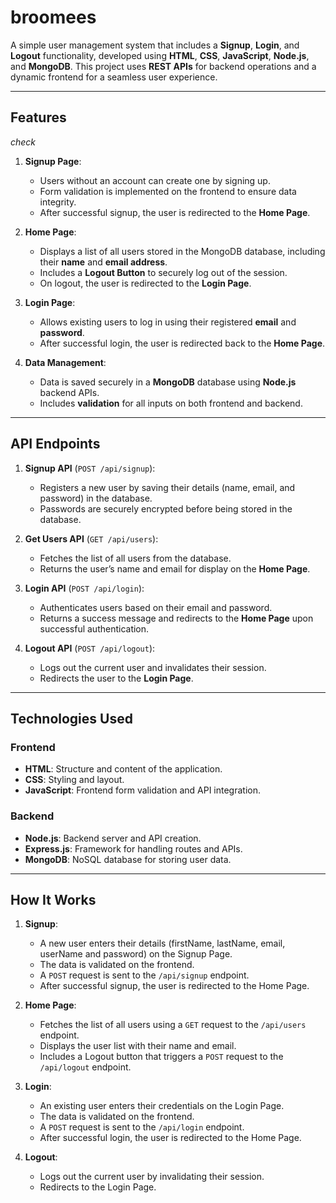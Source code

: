 # broomees

A simple user management system that includes a **Signup**, **Login**, and **Logout** functionality, developed using **HTML**, **CSS**, **JavaScript**, **Node.js**, and **MongoDB**. This project uses **REST APIs** for backend operations and a dynamic frontend for a seamless user experience.

---

## **Features**
*check*
1. **Signup Page**:
   - Users without an account can create one by signing up.
   - Form validation is implemented on the frontend to ensure data integrity.
   - After successful signup, the user is redirected to the **Home Page**.

2. **Home Page**:
   - Displays a list of all users stored in the MongoDB database, including their **name** and **email address**.
   - Includes a **Logout Button** to securely log out of the session.
   - On logout, the user is redirected to the **Login Page**.

3. **Login Page**:
   - Allows existing users to log in using their registered **email** and **password**.
   - After successful login, the user is redirected back to the **Home Page**.

4. **Data Management**:
   - Data is saved securely in a **MongoDB** database using **Node.js** backend APIs.
   - Includes **validation** for all inputs on both frontend and backend.

---

## **API Endpoints**

1. **Signup API** (`POST /api/signup`):
   - Registers a new user by saving their details (name, email, and password) in the database.
   - Passwords are securely encrypted before being stored in the database.

2. **Get Users API** (`GET /api/users`):
   - Fetches the list of all users from the database.
   - Returns the user’s name and email for display on the **Home Page**.

3. **Login API** (`POST /api/login`):
   - Authenticates users based on their email and password.
   - Returns a success message and redirects to the **Home Page** upon successful authentication.

4. **Logout API** (`POST /api/logout`):
   - Logs out the current user and invalidates their session.
   - Redirects the user to the **Login Page**.

---

## **Technologies Used**

### **Frontend**
- **HTML**: Structure and content of the application.
- **CSS**: Styling and layout.
- **JavaScript**: Frontend form validation and API integration.

### **Backend**
- **Node.js**: Backend server and API creation.
- **Express.js**: Framework for handling routes and APIs.
- **MongoDB**: NoSQL database for storing user data.

---

## **How It Works**

1. **Signup**:
   - A new user enters their details (firstName, lastName, email, userName and password) on the Signup Page.
   - The data is validated on the frontend.
   - A `POST` request is sent to the `/api/signup` endpoint.
   - After successful signup, the user is redirected to the Home Page.

2. **Home Page**:
   - Fetches the list of all users using a `GET` request to the `/api/users` endpoint.
   - Displays the user list with their name and email.
   - Includes a Logout button that triggers a `POST` request to the `/api/logout` endpoint.

3. **Login**:
   - An existing user enters their credentials on the Login Page.
   - The data is validated on the frontend.
   - A `POST` request is sent to the `/api/login` endpoint.
   - After successful login, the user is redirected to the Home Page.

4. **Logout**:
   - Logs out the current user by invalidating their session.
   - Redirects to the Login Page.

